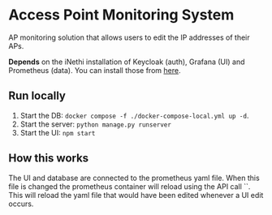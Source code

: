 # Access Point Monitoring System
AP monitoring solution that allows users to edit the IP addresses of their APs.

**Depends** on the iNethi installation of Keycloak (auth), Grafana (UI) and Prometheus (data). You can install those 
from [here](https://github.com/iNethi/inethi).

## Run locally
1. Start the DB: `docker compose -f ./docker-compose-local.yml up -d`.
2. Start the server: `python manage.py runserver`
3. Start the UI: `npm start`

## How this works
The UI and database are connected to the prometheus yaml file. When this file is changed the prometheus container will 
reload using the API call ``. This will reload the yaml file that would have been edited whenever a UI edit occurs.
